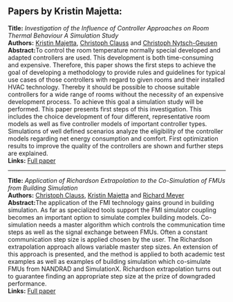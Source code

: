 <h2>Papers by Kristin Majetta:</h2>
<p>
<b>Title:</b> <i> Investigation of the Influence of Controller Approaches on Room Thermal Behaviour  A Simulation Study </i> <br />
<b>Authors:</b> <a href="../authors/author_168.html">Kristin Majetta</a>, <a href="../authors/author_45.html">Christoph Clauss</a> and <a href="../authors/author_201.html">Christoph Nytsch-Geusen</a><br />
<b>Abstract:</b>To control the room temperature normally special developed and adapted controllers are used. This development is both time-consuming and expensive. Therefore, this paper shows the first steps to achieve the goal of developing a methodology to provide rules and guidelines for typical use cases of those controllers with regard to given rooms and their installed HVAC technology. Thereby it should be possible to choose suitable controllers for a wide range of rooms without the necessity of an expensive development process. To achieve this goal a simulation study will be performed. This paper presents first steps of this investigation. This includes the choice development of four different, representative room models as well as five controller models of important controller types. Simulations of well defined scenarios analyze the eligibility of the controller models regarding net energy consumption and comfort. First optimization results to improve the quality of the controllers are shown and further steps are explained.<br />
<b>Links:</b> <a href="../submissions/ecp17132161_MajettaClaussNytschgeusen.pdf">Full paper</a></p>
<hr />
<p>
<b>Title:</b> <i> Application of Richardson Extrapolation to the Co-Simulation of FMUs from Building Simulation </i> <br />
<b>Authors:</b> <a href="../authors/author_45.html">Christoph Clauss</a>, <a href="../authors/author_168.html">Kristin Majetta</a> and <a href="../authors/author_180.html">Richard Meyer</a><br />
<b>Abstract:</b>The application of the FMI technology gains ground in building simulation. As far as specialized tools support the FMI simulator coupling becomes an important option to simulate complex building models. Co-simulation needs a master algorithm which controls the communication time steps as well as the signal exchange between FMUs. Often a constant communication step size is applied chosen by the user. The Richardson extrapolation approach allows variable master step sizes. An extension of this approach is presented, and the method is applied to both academic test examples as well as examples of building simulation which co-simulate FMUs from NANDRAD and SimulationX. Richardson extrapolation turns out to guarantee finding an appropriate step size at the prize of downgraded performance.<br />
<b>Links:</b> <a href="../submissions/ecp1713279_ClaussMajettaMeyer.pdf">Full paper</a></p>
